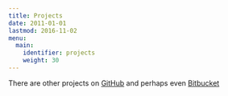 ```yaml
---
title: Projects
date: 2011-01-01
lastmod: 2016-11-02
menu:
  main:
    identifier: projects
    weight: 30
---
```


There are other projects on [GitHub](https://github.com/felix/) and perhaps
even [Bitbucket](https://bitbucket.org/xilef/)
